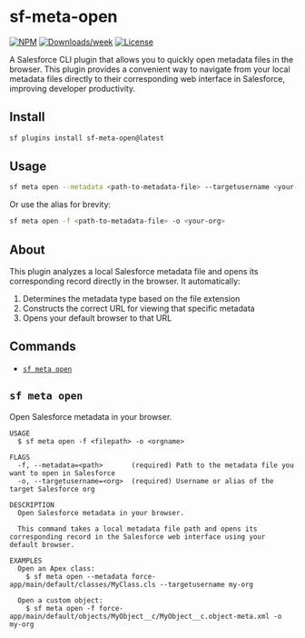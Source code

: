 # sf-meta-open

[![NPM](https://img.shields.io/npm/v/sf-meta-open.svg?label=sf-meta-open)](https://www.npmjs.com/package/sf-meta-open) [![Downloads/week](https://img.shields.io/npm/dw/sf-meta-open.svg)](https://npmjs.org/package/sf-meta-open) [![License](https://img.shields.io/badge/License-BSD%203--Clause-brightgreen.svg)](https://raw.githubusercontent.com/salesforcecli/sf-meta-go/main/LICENSE.txt)

A Salesforce CLI plugin that allows you to quickly open metadata files in the browser. This plugin provides a convenient way to navigate from your local metadata files directly to their corresponding web interface in Salesforce, improving developer productivity.

## Install

```bash
sf plugins install sf-meta-open@latest
```

## Usage

```bash
sf meta open --metadata <path-to-metadata-file> --targetusername <your-org>
```

Or use the alias for brevity:

```bash
sf meta open -f <path-to-metadata-file> -o <your-org>
```

## About

This plugin analyzes a local Salesforce metadata file and opens its corresponding record directly in the browser. It automatically:

1. Determines the metadata type based on the file extension
2. Constructs the correct URL for viewing that specific metadata
3. Opens your default browser to that URL

## Commands

<!-- commands -->

- [`sf meta open`](#sf-meta-open)

## `sf meta open`

Open Salesforce metadata in your browser.

```
USAGE
  $ sf meta open -f <filepath> -o <orgname>

FLAGS
  -f, --metadata=<path>       (required) Path to the metadata file you want to open in Salesforce
  -o, --targetusername=<org>  (required) Username or alias of the target Salesforce org

DESCRIPTION
  Open Salesforce metadata in your browser.

  This command takes a local metadata file path and opens its corresponding record in the Salesforce web interface using your default browser.

EXAMPLES
  Open an Apex class:
    $ sf meta open --metadata force-app/main/default/classes/MyClass.cls --targetusername my-org

  Open a custom object:
    $ sf meta open -f force-app/main/default/objects/MyObject__c/MyObject__c.object-meta.xml -o my-org
```
